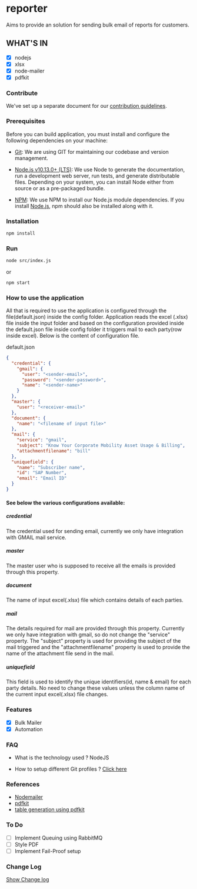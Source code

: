 # reporter

Aims to provide an solution for sending bulk email of reports for customers.

## WHAT'S IN

- [x] nodejs
- [x] xlsx
- [x] node-mailer
- [x] pdfkit

### Contribute

We've set up a separate document for our [contribution guidelines](./CONTRIBUTING.md).

### Prerequisites

Before you can build application, you must install and configure the following dependencies on your
machine:

- [Git](http://git-scm.com/): We are using GIT for maintaining our codebase and version management.

- [Node.js v10.13.0+ (LTS)](http://nodejs.org): We use Node to generate the documentation, run a
  development web server, run tests, and generate distributable files. Depending on your system,
  you can install Node either from source or as a pre-packaged bundle.

- [NPM](https://www.npmjs.com): We use NPM to install our Node.js module dependencies. If you install [Node.js](http://nodejs.org), npm should also be installed along with it.

### Installation

```sh
npm install
```

### Run

```sh
node src/index.js
```

or

```sh
npm start
```

### How to use the application

All that is required to use the application is configured through the file(default.json) inside the config folder. Application reads the excel (.xlsx) file inside the input folder and based on the configuration provided inside the default.json file inside config folder it triggers mail to each party(row inside excel). Below is the content of configuration file.

default.json

```json
{
  "credential": {
    "gmail": {
      "user": "<sender-email>",
      "password": "<sender-password>",
      "name": "<sender-name>"
    }
  },
  "master": {
    "user": "<receiver-email>"
  },
  "document": {
    "name": "<filename of input file>"
  },
  "mail": {
    "service": "gmail",
    "subject": "Know Your Corporate Mobility Asset Usage & Billing",
    "attachmentfilename": "bill"
  },
  "uniquefield": {
    "name": "Subscriber name",
    "id": "SAP Number",
    "email": "Email ID"
  }
}
```

#### See below the various configurations available:

##### credential

The credential used for sending email, currently we only have integration with GMAIL mail service.

##### master

The master user who is supposed to receive all the emails is provided through this property.

##### document

The name of input excel(.xlsx) file which contains details of each parties.

##### mail

The details required for mail are provided through this property. Currently we only have integration with gmail, so do not change the "service" property. The "subject" property is used for providing the subject of the mail triggered and the "attachmentfilename" property is used to provide the name of the attachment file send in the mail.

##### uniquefield

This field is used to identify the unique identifiers(id, name & email) for each party details. No need to change these values unless the column name of the current input excel(.xlsx) file changes.

### Features

- [x] Bulk Mailer
- [x] Automation

### FAQ

- What is the technology used ?
NodeJS

- How to setup different Git profiles ?
[Click here](https://stackoverflow.com/questions/4220416/can-i-specify-multiple-users-for-myself-in-gitconfig)

### References

- [Nodemailer](https://nodemailer.com/about/)
- [pdfkit](http://pdfkit.org/)
- [table generation using pdfkit](https://github.com/voilab/voilab-pdf-table)

### To Do

- [ ] Implement Queuing using RabbitMQ
- [ ] Style PDF
- [ ] Implement Fail-Proof setup

### Change Log

[Show Change log](./CHANGELOG.md)